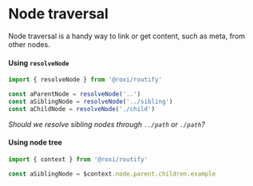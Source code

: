 # Node traversal
Node traversal is a handy way to link or get content, such as meta, from other nodes.

#### Using `resolveNode`
```javascript
import { resolveNode } from '@roxi/routify'

const aParentNode = resolveNode('..')
const aSiblingNode = resolveNode('../sibling')
const aChildNode = resolveNode('./child')
```

_Should we resolve sibling nodes through `../path` or `./path`?_

#### Using node tree
```javascript
import { context } from '@roxi/routify'

const aSiblingNode = $context.node.parent.children.example
```
